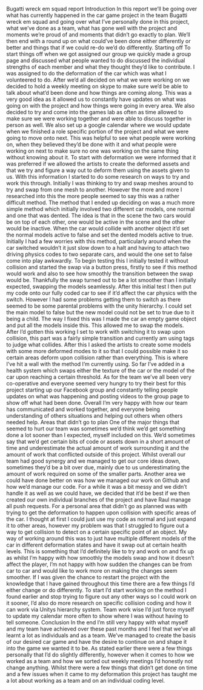 Bugatti wreck em squad report
Introduction
In this report we’ll be going over what has currently happened in the car game project in the team Bugatti wreck em squad and going over what I’ve personally done in this project, what we’ve done as a team, what has gone well with the project and moments we’re proud of and moments that didn’t go exactly to plan. We’ll then end with a round up on what could’ve been done either differently or better and things that if we could re-do we’d do differently.
Starting off
To start things off when we got assigned our group we quickly made a group page and discussed what people wanted to do discussed the individual strengths of each member and what they thought they’d like to contribute. I was assigned to do the deformation of the car which was what I volunteered to do.  After we’d all decided on what we were working on we decided to hold a weekly meeting on skype to make sure we’d be able to talk about what’d been done and how things are coming along.  This was a very good idea as it allowed us to constantly have updates on what was going on with the project and how things were going in every area. We also decided to try and come into the games lab as often as time allowed to make sure we were working together and were able to discuss together in person as well. We also set up a google calendar where we would update when we finished a role specific portion of the project and what we were going to move onto next. This was helpful to see what people were working on, when they believed they’d be done with it and what people were working on next to make sure no one was working on the same thing without knowing about it.
To start with deformation we were informed that it was preferred if we allowed the artists to create the deformed assets and that we try and figure a way out to deform them using the assets given to us. With this information I started to do some research on ways to try and work this through. Initially I was thinking to try and swap meshes around to try and swap from one mesh to another. However the more and more I researched into this the more people seemed to say this was a rather difficult method. The method that I ended up deciding on was a much more simple method which initially involved two different car models, one normal and one that was dented. The idea is that in the scene the two cars would be on top of each other, one would be active in the scene and the other would be inactive. When the car would collide with another object it’d set the normal models active to false and set the dented models active to true. Initially I had a few worries with this method, particularly around when the car switched wouldn’t it just slow down to a halt and having to attach two driving physics codes to two separate cars, and would the one set to false come into play awkwardly. To begin testing this I initially tested it without collision and started the swap via a button press, firstly to see if this method would work and also to see how smoothly the transition between the swap would be. Thankfully the swap turned out to be a lot smoother than I initially expected, swapping the models seamlessly. After this initial test I then put my code onto our fully coded car to see if it’d affect the car physics with the switch. However I had some problems getting them to switch as there seemed to be some parental problems with the unity hierarchy. I could set the main model to false but the new model could not be set to true due to it being a child. The way I fixed this was I made the car an empty game object and put all the models inside this. This allowed me to swap the models. After I’d gotten this working I set to work with switching it to swap upon collision, this part was a fairly simple transition and currently am using tags to judge what collides.  After this I asked the artists to create some models with some more deformed modes to it so that I could possible make it so certain areas deform upon collision rather than everything. This is where I’ve hit a wall with the method I’m currently using. So far I’ve added in a health system which swaps either the texture of the car or the model of the car upon reaching a certain threshold.
As for the team we’ve all been very co-operative and everyone seemed very hungry to try their best for this project starting up our Facebook group and constantly telling people updates on what was happening and posting videos to the group page to show off what had been done. Overall I’m very happy with how our team has communicated and worked together, and everyone being understanding of others situations and helping out others when others needed help.
Areas that didn’t go to plan
One of the major things that seemed to hurt our team was sometimes we’d think we’d get something done a lot sooner than I expected, myself included on this.  We’d sometimes say that we’d get certain bits of code or assets down in a short amount of time and underestimate the actual amount of work surrounding it and the amount of work that conflicted outside of this project. Whilst overall our team had good synergy and we managed to get our core ideas down, sometimes they’d be a bit over due, mainly due to us underestimating the amount of work required on some of the smaller parts. Another area we could have done better on was how we managed our work on Github and how we’d manage our code. For a while it was a bit messy and we didn’t handle it as well as we could have, we decided that it’d be best if we then created our own individual branches of the project and have Raul manage all push requests.
For a personal area that didn’t go as planned was with trying to get the deformation to happen upon collision with specific areas of the car. I thought at first I could just use my code as normal and just expand it to other areas, however my problem was that I struggled to figure out a way to get collision to detect on a certain specific point of an object. My way of working around this was to just have multiple different models of the car in different deformation states and have it swap out at certain health levels. This is something that I’d definitely like to try and work on and fix up as whilst I’m happy with how smoothly the models swap and how it doesn’t affect the player, I’m not happy with how sudden the changes can be from car to car and would like to work more on making the changes seem smoother.
If I was given the chance to restart the project with the knowledge that I have gained throughout this time there are a few things I’d either change or do differently. To start I’d start working on the method I found earlier and stop trying to figure out any other ways so I could work on it sooner, I’d also do more research on specific collision coding and how it can work via Unitys hierarchy system. Team work wise I’d just force myself to update my calendar more often to show where I was without having to tell someone. 
Conclusion
In the end I’m still very happy with what myself and my team have achieved over these past months and I feel that we’ve all learnt a lot as individuals and as a team. We’ve managed to create the basis of our desired car game and have the desire to continue on and shape it into the game we wanted it to be. As stated earlier there were a few things personally that I’d do slightly differently, however when it comes to how we worked as a team and how we sorted out weekly meetings I’d honestly not change anything. Whilst there were a few things that didn’t get done on time and a few issues when it came to my deformation this project has taught me a lot about working as a team and on an individual coding level.

